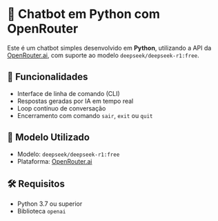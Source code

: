 # 🤖 Chatbot em Python com OpenRouter

Este é um chatbot simples desenvolvido em **Python**, utilizando a API da [OpenRouter.ai](https://openrouter.ai/), com suporte ao modelo `deepseek/deepseek-r1:free`.

## 🚀 Funcionalidades

- Interface de linha de comando (CLI)
- Respostas geradas por IA em tempo real
- Loop contínuo de conversação
- Encerramento com comando `sair`, `exit` ou `quit`

## 🧠 Modelo Utilizado

- Modelo: `deepseek/deepseek-r1:free`
- Plataforma: [OpenRouter.ai](https://openrouter.ai)

## 🛠️ Requisitos

- Python 3.7 ou superior
- Biblioteca `openai`
